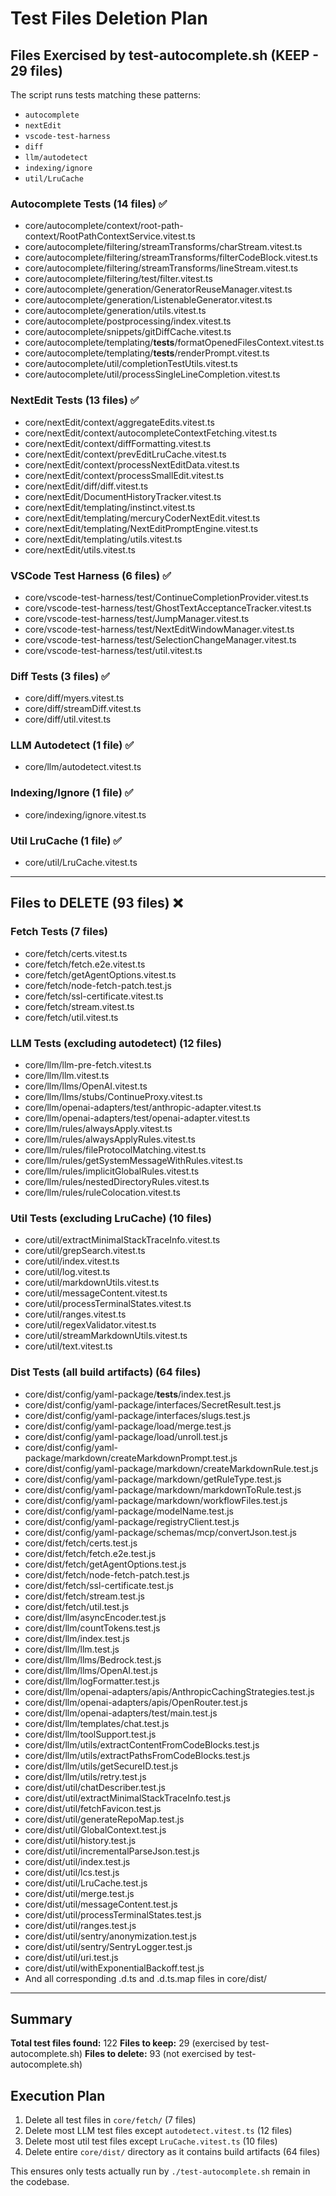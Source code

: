 # Test Files Deletion Plan

## Files Exercised by test-autocomplete.sh (KEEP - 29 files)

The script runs tests matching these patterns:

- `autocomplete`
- `nextEdit`
- `vscode-test-harness`
- `diff`
- `llm/autodetect`
- `indexing/ignore`
- `util/LruCache`

### Autocomplete Tests (14 files) ✅

- core/autocomplete/context/root-path-context/RootPathContextService.vitest.ts
- core/autocomplete/filtering/streamTransforms/charStream.vitest.ts
- core/autocomplete/filtering/streamTransforms/filterCodeBlock.vitest.ts
- core/autocomplete/filtering/streamTransforms/lineStream.vitest.ts
- core/autocomplete/filtering/test/filter.vitest.ts
- core/autocomplete/generation/GeneratorReuseManager.vitest.ts
- core/autocomplete/generation/ListenableGenerator.vitest.ts
- core/autocomplete/generation/utils.vitest.ts
- core/autocomplete/postprocessing/index.vitest.ts
- core/autocomplete/snippets/gitDiffCache.vitest.ts
- core/autocomplete/templating/**tests**/formatOpenedFilesContext.vitest.ts
- core/autocomplete/templating/**tests**/renderPrompt.vitest.ts
- core/autocomplete/util/completionTestUtils.vitest.ts
- core/autocomplete/util/processSingleLineCompletion.vitest.ts

### NextEdit Tests (13 files) ✅

- core/nextEdit/context/aggregateEdits.vitest.ts
- core/nextEdit/context/autocompleteContextFetching.vitest.ts
- core/nextEdit/context/diffFormatting.vitest.ts
- core/nextEdit/context/prevEditLruCache.vitest.ts
- core/nextEdit/context/processNextEditData.vitest.ts
- core/nextEdit/context/processSmallEdit.vitest.ts
- core/nextEdit/diff/diff.vitest.ts
- core/nextEdit/DocumentHistoryTracker.vitest.ts
- core/nextEdit/templating/instinct.vitest.ts
- core/nextEdit/templating/mercuryCoderNextEdit.vitest.ts
- core/nextEdit/templating/NextEditPromptEngine.vitest.ts
- core/nextEdit/templating/utils.vitest.ts
- core/nextEdit/utils.vitest.ts

### VSCode Test Harness (6 files) ✅

- core/vscode-test-harness/test/ContinueCompletionProvider.vitest.ts
- core/vscode-test-harness/test/GhostTextAcceptanceTracker.vitest.ts
- core/vscode-test-harness/test/JumpManager.vitest.ts
- core/vscode-test-harness/test/NextEditWindowManager.vitest.ts
- core/vscode-test-harness/test/SelectionChangeManager.vitest.ts
- core/vscode-test-harness/test/util.vitest.ts

### Diff Tests (3 files) ✅

- core/diff/myers.vitest.ts
- core/diff/streamDiff.vitest.ts
- core/diff/util.vitest.ts

### LLM Autodetect (1 file) ✅

- core/llm/autodetect.vitest.ts

### Indexing/Ignore (1 file) ✅

- core/indexing/ignore.vitest.ts

### Util LruCache (1 file) ✅

- core/util/LruCache.vitest.ts

---

## Files to DELETE (93 files) ❌

### Fetch Tests (7 files)

- core/fetch/certs.vitest.ts
- core/fetch/fetch.e2e.vitest.ts
- core/fetch/getAgentOptions.vitest.ts
- core/fetch/node-fetch-patch.test.js
- core/fetch/ssl-certificate.vitest.ts
- core/fetch/stream.vitest.ts
- core/fetch/util.vitest.ts

### LLM Tests (excluding autodetect) (12 files)

- core/llm/llm-pre-fetch.vitest.ts
- core/llm/llm.vitest.ts
- core/llm/llms/OpenAI.vitest.ts
- core/llm/llms/stubs/ContinueProxy.vitest.ts
- core/llm/openai-adapters/test/anthropic-adapter.vitest.ts
- core/llm/openai-adapters/test/openai-adapter.vitest.ts
- core/llm/rules/alwaysApply.vitest.ts
- core/llm/rules/alwaysApplyRules.vitest.ts
- core/llm/rules/fileProtocolMatching.vitest.ts
- core/llm/rules/getSystemMessageWithRules.vitest.ts
- core/llm/rules/implicitGlobalRules.vitest.ts
- core/llm/rules/nestedDirectoryRules.vitest.ts
- core/llm/rules/ruleColocation.vitest.ts

### Util Tests (excluding LruCache) (10 files)

- core/util/extractMinimalStackTraceInfo.vitest.ts
- core/util/grepSearch.vitest.ts
- core/util/index.vitest.ts
- core/util/log.vitest.ts
- core/util/markdownUtils.vitest.ts
- core/util/messageContent.vitest.ts
- core/util/processTerminalStates.vitest.ts
- core/util/ranges.vitest.ts
- core/util/regexValidator.vitest.ts
- core/util/streamMarkdownUtils.vitest.ts
- core/util/text.vitest.ts

### Dist Tests (all build artifacts) (64 files)

- core/dist/config/yaml-package/**tests**/index.test.js
- core/dist/config/yaml-package/interfaces/SecretResult.test.js
- core/dist/config/yaml-package/interfaces/slugs.test.js
- core/dist/config/yaml-package/load/merge.test.js
- core/dist/config/yaml-package/load/unroll.test.js
- core/dist/config/yaml-package/markdown/createMarkdownPrompt.test.js
- core/dist/config/yaml-package/markdown/createMarkdownRule.test.js
- core/dist/config/yaml-package/markdown/getRuleType.test.js
- core/dist/config/yaml-package/markdown/markdownToRule.test.js
- core/dist/config/yaml-package/markdown/workflowFiles.test.js
- core/dist/config/yaml-package/modelName.test.js
- core/dist/config/yaml-package/registryClient.test.js
- core/dist/config/yaml-package/schemas/mcp/convertJson.test.js
- core/dist/fetch/certs.test.js
- core/dist/fetch/fetch.e2e.test.js
- core/dist/fetch/getAgentOptions.test.js
- core/dist/fetch/node-fetch-patch.test.js
- core/dist/fetch/ssl-certificate.test.js
- core/dist/fetch/stream.test.js
- core/dist/fetch/util.test.js
- core/dist/llm/asyncEncoder.test.js
- core/dist/llm/countTokens.test.js
- core/dist/llm/index.test.js
- core/dist/llm/llm.test.js
- core/dist/llm/llms/Bedrock.test.js
- core/dist/llm/llms/OpenAI.test.js
- core/dist/llm/logFormatter.test.js
- core/dist/llm/openai-adapters/apis/AnthropicCachingStrategies.test.js
- core/dist/llm/openai-adapters/apis/OpenRouter.test.js
- core/dist/llm/openai-adapters/test/main.test.js
- core/dist/llm/templates/chat.test.js
- core/dist/llm/toolSupport.test.js
- core/dist/llm/utils/extractContentFromCodeBlocks.test.js
- core/dist/llm/utils/extractPathsFromCodeBlocks.test.js
- core/dist/llm/utils/getSecureID.test.js
- core/dist/llm/utils/retry.test.js
- core/dist/util/chatDescriber.test.js
- core/dist/util/extractMinimalStackTraceInfo.test.js
- core/dist/util/fetchFavicon.test.js
- core/dist/util/generateRepoMap.test.js
- core/dist/util/GlobalContext.test.js
- core/dist/util/history.test.js
- core/dist/util/incrementalParseJson.test.js
- core/dist/util/index.test.js
- core/dist/util/lcs.test.js
- core/dist/util/LruCache.test.js
- core/dist/util/merge.test.js
- core/dist/util/messageContent.test.js
- core/dist/util/processTerminalStates.test.js
- core/dist/util/ranges.test.js
- core/dist/util/sentry/anonymization.test.js
- core/dist/util/sentry/SentryLogger.test.js
- core/dist/util/uri.test.js
- core/dist/util/withExponentialBackoff.test.js
- And all corresponding .d.ts and .d.ts.map files in core/dist/

---

## Summary

**Total test files found:** 122
**Files to keep:** 29 (exercised by test-autocomplete.sh)
**Files to delete:** 93 (not exercised by test-autocomplete.sh)

## Execution Plan

1. Delete all test files in `core/fetch/` (7 files)
2. Delete most LLM test files except `autodetect.vitest.ts` (12 files)
3. Delete most util test files except `LruCache.vitest.ts` (10 files)
4. Delete entire `core/dist/` directory as it contains build artifacts (64 files)

This ensures only tests actually run by `./test-autocomplete.sh` remain in the codebase.
